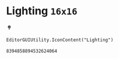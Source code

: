 # Lighting `16x16`
<img src="/img/Lighting.png" width=16 height=16>

``` CSharp
EditorGUIUtility.IconContent("Lighting")
```
```
8394858894532624064
```
